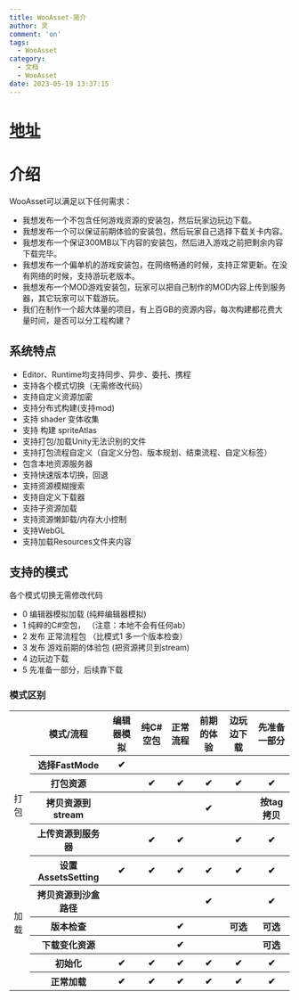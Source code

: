 ```yaml
---
title: WooAsset-简介
author: 灵
comment: 'on'
tags:
  - WooAsset
category:
  - 文档
  - WooAsset
date: 2023-05-19 13:37:15
---
```


# [地址](https://github.com/OnClick9927/WooAsset)
# 介绍
WooAsset可以满足以下任何需求：

* 我想发布一个不包含任何游戏资源的安装包，然后玩家边玩边下载。
* 我想发布一个可以保证前期体验的安装包，然后玩家自己选择下载关卡内容。
* 我想发布一个保证300MB以下内容的安装包，然后进入游戏之前把剩余内容下载完毕。
* 我想发布一个偏单机的游戏安装包，在网络畅通的时候，支持正常更新。在没有网络的时候，支持游玩老版本。
* 我想发布一个MOD游戏安装包，玩家可以把自己制作的MOD内容上传到服务器，其它玩家可以下载游玩。
* 我们在制作一个超大体量的项目，有上百GB的资源内容，每次构建都花费大量时间，是否可以分工程构建？
## 系统特点

* Editor、Runtime均支持同步、异步、委托、携程
* 支持各个模式切换（无需修改代码）
* 支持自定义资源加密
* 支持分布式构建(支持mod)
* 支持 shader 变体收集
* 支持 构建 spriteAtlas
* 支持打包/加载Unity无法识别的文件
* 支持打包流程自定义（自定义分包、版本规划、结束流程、自定义标签）
* 包含本地资源服务器
* 支持快速版本切换，回退
* 支持资源模糊搜索
* 支持自定义下载器
* 支持子资源加载
* 支持资源懒卸载/内存大小控制
* 支持WebGL
* 支持加载Resources文件夹内容

## 支持的模式
各个模式切换无需修改代码
 * 0 编辑器模拟加载         (纯粹编辑器模拟)
 * 1 纯粹的C#空包，   （注意：本地不会有任何ab）
 * 2 发布 正常流程包       （比模式1 多一个版本检查）
 * 3 发布 游戏前期的体验包  (把资源拷贝到stream)
 * 4 边玩边下载
 * 5 先准备一部分，后续靠下载
### 模式区别
<table>
<tr><th></th><th>模式/流程</th><th>编辑器模拟</th><th>纯C#空包</th><th>正常流程</th><th>前期的体验</th><th>边玩边下载</th><th>先准备一部分</th></tr>
<tr ><td rowspan="5">打包</td></tr>
<tr><th>选择FastMode        </th><th>✔</th><th> </th><th> </th><th> </th><th> </th><th> </th></tr>
<tr><th>打包资源            </th><th>  </th><th>✔</th><th>✔</th><th>✔</th><th>✔</th><th>✔</th></tr>
<tr><th>拷贝资源到stream     </th><th>  </th><th> </th><th> </th><th>✔</th><th> </th><th>按tag拷贝</th></tr>
<tr><th>上传资源到服务器     </th><th>  </th><th>✔</th><th>✔</th><th> </th><th>✔</th><th>✔</th></tr>
<tr ><td rowspan="7">加载</td></tr>
<tr><th>设置AssetsSetting   </th><th>✔</th><th>✔</th><th>✔</th><th>✔</th><th>✔</th><th>✔</th></tr>
<tr><th>拷贝资源到沙盒路径   </th><th> </th><th> </th><th> </th><th>✔</th><th> </th><th>✔</th></tr>
<tr><th>版本检查            </th><th> </th><th> </th><th>✔</th><th> </th><th>可选</th><th>可选</th></tr>
<tr><th>下载变化资源        </th><th> </th><th> </th><th>✔</th><th> </th><th> </th><th>可选</th></tr>
<tr><th>初始化              </th><th>✔</th><th>✔</th><th>✔</th><th>✔</th><th>✔</th><th>✔</th></tr>
<tr><th>正常加载            </th><th>✔</th><th>✔</th><th>✔</th><th>✔</th><th>✔</th><th>✔</th></tr>
</table>


